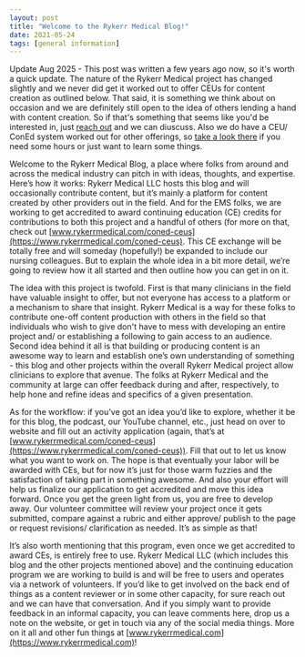 ```yaml
---
layout: post
title: "Welcome to the Rykerr Medical Blog!"
date: 2021-05-24
tags: [general information]
---
```

Update Aug 2025 - This post was written a few years ago now, so it's worth a quick update.  The nature of the Rykerr Medical project has changed slightly and we never did get it worked out to offer CEUs for content creation as outlined below.  That said, it is something we think about on occasion and we are definitely still open to the idea of others lending a hand with content creation.  So if that's something that seems like you'd be interested in, just [reach out](https://www.rykerrmedical.com/talk-to-us/) and we can diuscuss. Also we do have a CEU/ ConEd system worked out for other offerings, so [take a look there](https://www.rykerrmedical.com/coned-ceus) if you need some hours or just want to learn some things.  

Welcome to the Rykerr Medical Blog, a place where folks from around and across the medical industry can pitch in with ideas, thoughts, and expertise.  Here’s how it works: Rykerr Medical LLC hosts this blog and will occasionally contribute content, but it’s mainly a platform for content created by other providers out in the field.  And for the EMS folks, we are working to get accredited to award continuing education (CE) credits for contributions to both this project and a handful of others (for more on that, check out [www.rykerrmedical.com/coned-ceus](https://www.rykerrmedical.com/coned-ceus).  This CE exchange will be totally free and will someday (hopefully!) be expanded to include our nursing colleagues.  But to explain the whole idea in a bit more detail, we’re going to review how it all started and then outline how you can get in on it.

The idea with this project is twofold. First is that many clinicians in the field have valuable insight to offer, but not everyone has access to a platform or a mechanism to share that insight.  Rykerr Medical is a way for these folks to contribute one-off content production with others in the field so that individuals who wish to give don't have to mess with developing an entire project and/ or establishing a following to gain access to an audience.  Second idea behind it all is that building or producing content is an awesome way to learn and establish one’s own understanding of something - this blog and other projects within the overall Rykerr Medical project allow clinicians to explore that avenue.  The folks at Rykerr Medical and the community at large can offer feedback during and after, respectively, to help hone and refine ideas and specifics of a given presentation.

As for the workflow: if you’ve got an idea you’d like to explore, whether it be for this blog, the podcast, our YouTube channel, etc., just head on over to website and fill out an activity application (again, that’s at [www.rykerrmedical.com/coned-ceus](https://www.rykerrmedical.com/coned-ceus)). Fill that out to let us know what you want to work on. The hope is that eventually your labor will be awarded with CEs, but for now it’s just for those warm fuzzies and the satisfaction of taking part in something awesome. And also your effort will help us finalize our application to get accredited and move this idea forward. Once you get the green light from us, you are free to develop away.  Our volunteer committee will review your project once it gets submitted, compare against a rubric and either approve/ publish to the page or request revisions/ clarification as needed.  It’s as simple as that! 

It’s also worth mentioning that this program, even once we get accredited to award CEs, is entirely free to use.  Rykerr Medical LLC (which includes this blog and the other projects mentioned above) and the continuing education program we are working to build is and will be free to users and operates via a network of volunteers.  If you’d like to get involved on the back end of things as a content reviewer or in some other capacity, for sure reach out and we can have that conversation. And if you simply want to provide feedback in an informal capacity, you can leave comments here, drop us a note on the website, or get in touch via any of the social media things.  More on it all and other fun things at [www.rykerrmedical.com](https://www.rykerrmedical.com)!

